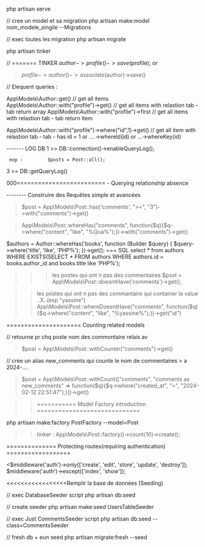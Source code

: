 php artisan serve


// cree un model et sa migration
php artisan make:model nom_modele_singile  --Migrations

// exec toutes les migration 
php artisan migrate

php artisan tinker



// ======= TINKER 
 $author->profile()->save($profile);
 or
 > $profile->author()->associate($author)->save()

// Elequent queries :

App\Models\Author::get()  // get all items
App\Models\Author::with("profile")->get()  // get all items with relastion tab - tab   return array
App\Models\Author::with("profile")->first // get all items with relastion tab - tab   return item


App\Models\Author::with("profile")->where("id",1)->get()  // get all item  with relastion tab - tab - has id = 1
or ....->whereId(id)  or ...->whereKey(id)




------- LOG DB
  1 >>    DB::connection()->enableQueryLog();

     exp :         $posts = Post::all();

  3 >>  DB::getQueryLog()












000========================= - Querying relationship absence 


  --------  Construire des Requêtes simple et avancées 

  > $post = App\Models\Post::has('comments', ">=", "3")->with("comments")->get()



  > App\Models\Post::whereHas("comments", function($q){$q->where("content", "like", "%Qua%");})->with("comments")->get()


  $authors = Author::whereHas('books', function (Builder $query) {
                                                                  $query->where('title', 'like', 'PHP%');
                                                                  })->get();
 === SQL
 select * from authors WHERE EXISTS(SELECT * FROM authors WHERE authors.id = books.author_id and books.title like 'PHP%');





 >>> les postes qui ont n pas des commentaires 
 $post = App\Models\Post::doesntHave('comments')->get();

 >> les postes qui ont n pas des commantaire qui container la value ..X..(exp "yassine")
 > App\Models\Post::whereDoesntHave("comments", function($q){$q->where("content", "like", "%yassine%");})->get("id")










 ===================== Counting related models 


 // retourne pr chq poste nom des commontaire relais av
 > $post = App\Models\Post::withCounter("comments")->get()


 // cree un alias new_comments qui counte le nom de commentaires  > a 2024-....
 > $post = App\Models\Post::withCount(["comments", "comments as new_comments" => function($q){$q->where("created_at", ">", "2024-02-12 22:51:47");}])->get()





 >>=========== Model Factory introduction ============================= 


  php artisan make:factory PostFactory --model=Post

   >> tinker :
  App\Models\Post::factory()->count(10)->create();





============== Protecting routes(requiring authentication) ==================

<$<this->middleware('auth')->only(['create', 'edit', 'store', 'update', 'destroy']);
$<this->middleware('auth')->except(['index', 'show']);













<<<<<<<<<<<<<<<<<Remplir la base de données (Seeding) 


// exec DatabaseSeeder script
php artisan db:seed

// create seeder
php artisan make:seed  UsersTableSeeder

// exec Just CommentsSeeder  script
php artisan db:seed --class=CommentsSeeder

// fresh db + eun seed
php artisan migrate:fresh  --seed

